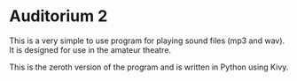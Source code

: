 Auditorium 2
============

This is a very simple to use program for playing sound files (mp3 and wav).
It is designed for use in the amateur theatre.

This is the zeroth version of the program and is written in Python using Kivy.


